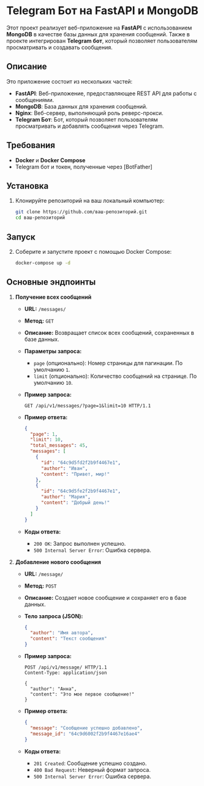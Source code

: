 # Telegram Бот на FastAPI и MongoDB

Этот проект реализует веб-приложение на **FastAPI** с использованием **MongoDB** в качестве базы данных для хранения сообщений. Также в проекте интегрирован **Telegram бот**, который позволяет пользователям просматривать и создавать сообщения.

## Описание

Это приложение состоит из нескольких частей:

- **FastAPI**: Веб-приложение, предоставляющее REST API для работы с сообщениями.
- **MongoDB**: База данных для хранения сообщений.
- **Nginx**: Веб-сервер, выполняющий роль реверс-прокси.
- **Telegram Бот**: Бот, который позволяет пользователям просматривать и добавлять сообщения через Telegram.

## Требования

- **Docker** и **Docker Compose**
- Telegram бот и токен, полученные через [BotFather]

## Установка

1. Клонируйте репозиторий на ваш локальный компьютер:

   ```bash
   git clone https://github.com/ваш-репозиторий.git
   cd ваш-репозиторий

## Запуск

2. Соберите и запустите проект с помощью Docker Compose:

   ```bash
   docker-compose up -d

## Основные эндпоинты

1. **Получение всех сообщений**

   - **URL:** `/messages/`
   - **Метод:** `GET`
   - **Описание:** Возвращает список всех сообщений, сохраненных в базе данных.
   - **Параметры запроса:**
     - `page` (опционально): Номер страницы для пагинации. По умолчанию `1`.
     - `limit` (опционально): Количество сообщений на странице. По умолчанию `10`.

   - **Пример запроса:**

     ```http
     GET /api/v1/messages/?page=1&limit=10 HTTP/1.1
     ```

   - **Пример ответа:**

     ```json
     {
       "page": 1,
       "limit": 10,
       "total_messages": 45,
       "messages": [
         {
           "id": "64c9d5fd2f2b9f4467e1",
           "author": "Иван",
           "content": "Привет, мир!"
         },
         {
           "id": "64c9d5fe2f2b9f4467e1",
           "author": "Мария",
           "content": "Добрый день!"
         }
       ]
     }
     ```

   - **Коды ответа:**
     - `200 OK`: Запрос выполнен успешно.
     - `500 Internal Server Error`: Ошибка сервера.

2. **Добавление нового сообщения**

   - **URL:** `/message/`
   - **Метод:** `POST`
   - **Описание:** Создает новое сообщение и сохраняет его в базе данных.
   - **Тело запроса (JSON):**

     ```json
     {
       "author": "Имя автора",
       "content": "Текст сообщения"
     }
     ```

   - **Пример запроса:**

     ```http
     POST /api/v1/message/ HTTP/1.1
     Content-Type: application/json

     {
       "author": "Анна",
       "content": "Это мое первое сообщение!"
     }
     ```

   - **Пример ответа:**

     ```json
     {
       "message": "Сообщение успешно добавлено",
       "message_id": "64c9d6002f2b9f4467e16ae4"
     }
     ```

   - **Коды ответа:**
     - `201 Created`: Сообщение успешно создано.
     - `400 Bad Request`: Неверный формат запроса.
     - `500 Internal Server Error`: Ошибка сервера.


